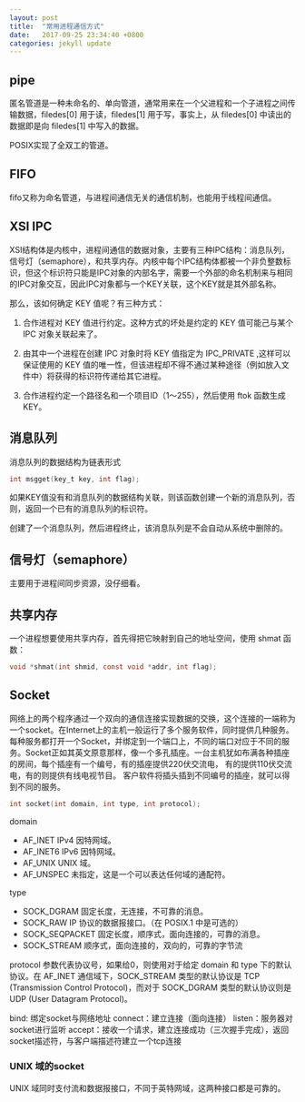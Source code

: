 ```yaml
---
layout: post
title:  "常用进程通信方式"
date:   2017-09-25 23:34:40 +0800
categories: jekyll update
---
```


## pipe

匿名管道是一种未命名的、单向管道，通常用来在一个父进程和一个子进程之间传输数据，filedes[0] 用于读，filedes[1] 用于写，事实上，从 filedes[0] 中读出的数据即是向 filedes[1] 中写入的数据。

POSIX实现了全双工的管道。

## FIFO

fifo又称为命名管道，与进程间通信无关的通信机制，也能用于线程间通信。

## XSI IPC

XSI结构体是内核中，进程间通信的数据对象，主要有三种IPC结构：消息队列，信号灯（semaphore），和共享内存。内核中每个IPC结构体都被一个非负整数标识，但这个标识符只能是IPC对象的内部名字，需要一个外部的命名机制来与相同的IPC对象交互，因此IPC对象都与一个KEY关联，这个KEY就是其外部名称。

那么，该如何确定 KEY 值呢？有三种方式：

1. 合作进程对 KEY 值进行约定。这种方式的坏处是约定的 KEY 值可能己与某个 IPC 对象关联起来了。

2. 由其中一个进程在创建 IPC 对象时将 KEY 值指定为 IPC_PRIVATE ,这样可以保证使用的 KEY 值的唯一性，但该进程却不得不通过某种途径（例如放入文件中）将获得的标识符传递给其它进程。

3. 合作进程约定一个路径名和一个项目ID（1～255），然后使用 ftok 函数生成 KEY。

## 消息队列

消息队列的数据结构为链表形式

```C
int msgget(key_t key, int flag);  
```

如果KEY值没有和消息队列的数据结构关联，则该函数创建一个新的消息队列，否则，返回一个已有的消息队列的标识符。

创建了一个消息队列，然后进程终止，该消息队列是不会自动从系统中删除的。

## 信号灯（semaphore）

主要用于进程间同步资源，没仔细看。

## 共享内存

一个进程想要使用共享内存，首先得把它映射到自己的地址空间，使用 shmat 函数：
```C
void *shmat(int shmid, const void *addr, int flag); 
```

## Socket

网络上的两个程序通过一个双向的通信连接实现数据的交换，这个连接的一端称为一个socket。在Internet上的主机一般运行了多个服务软件，同时提供几种服务。每种服务都打开一个Socket，并绑定到一个端口上，不同的端口对应于不同的服务。Socket正如其英文原意那样，像一个多孔插座。一台主机犹如布满各种插座的房间，每个插座有一个编号，有的插座提供220伏交流电， 有的提供110伏交流电，有的则提供有线电视节目。 客户软件将插头插到不同编号的插座，就可以得到不同的服务。

```C
int socket(int domain, int type, int protocol);   
```

domain
* AF_INET IPv4 因特网域。
* AF_INET6 IPv6 因特网域。
* AF_UNIX UNIX 域。
* AF_UNSPEC 未指定，这是一个可以表达任何域的通配符。

type
* SOCK_DGRAM 固定长度，无连接，不可靠的消息。
* SOCK_RAW IP 协议的数据报接口。（在 POSIX.1 中是可选的）
* SOCK_SEQPACKET 固定长度，顺序式，面向连接的，可靠的消息。
* SOCK_STREAM 顺序式，面向连接的，双向的，可靠的字节流

protocol 参数代表协议号，如果给0，则使用对于给定 domain 和 type 下的默认协议。在 AF_INET 通信域下，SOCK_STREAM 类型的默认协议是 TCP (Transmission Control Protocol)，而对于 SOCK_DGRAM 类型的默认协议则是 UDP (User Datagram Protocol)。

bind: 绑定socket与网络地址
connect：建立连接（面向连接）
listen：服务器对socket进行监听
accept：接收一个请求，建立连接成功（三次握手完成），返回socket描述符，与客户端描述符建立一个tcp连接

### UNIX 域的socket

UNIX 域同时支付流和数据报接口，不同于英特网域，这两种接口都是可靠的。
